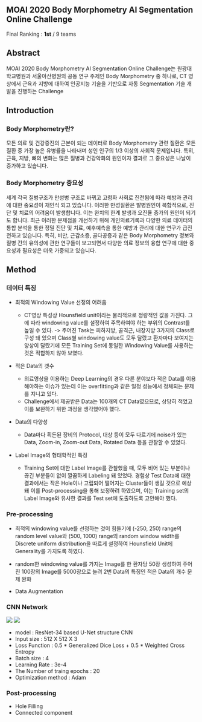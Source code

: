 ## MOAI 2020 Body Morphometry AI Segmentation Online Challenge

Final Ranking : **1st** / 9 teams



## Abstract

MOAI 2020 Body Morphometry AI Segmentation Online Challenge는 원광대학교병원과 서울아산병원의 공동 연구 주제인 Body Morphometry 중 하나로, CT 영상에서 근육과 지방에 대하여 인공지능 기술을 기반으로 자동 Segmentation 기술 개발을 진행하는 Challenge



## Introduction

### Body Morphometry란?

 모든 의료 및 건강증진의 근본이 되는 데이터로 Body Morphometry 관련 질환은 모든 질환 중 가장 높은 유병률을 나타내며 성인 인구의 1/3 이상의 사회적 문제입니다. 특히, 근육, 지방, 뼈의 변화는 많은 질병과 건강악화의 원인이자 결과로 그 중요성은 나날이 증가하고 있습니다.



### Body Morphometry 중요성

세계 각국 질병구조가 만성병 구조로 바뀌고 고령화 사회로 진전됨에 따라 예방과 관리에 대한 중요성이 재인식 되고 있습니다. 이러한 만성질환은 발병원인이 복합적으로, 진단 및 치료의 어려움이 발생합니다. 이는 완치의 한계 발생과 오진율 증가의 원인이 되기도 합니다. 최근 이러한 문제점을 개선하기 위해 개인의료기록과 다양한 의료 데이터의 통합 분석을 통한 정밀 진단 및 치료, 예후예측을 통한 예방과 관리에 대한 연구가 급진전하고 있습니다. 특히, 비만, 근감소증, 골다공증과 같은 Body Morphometry 정보와 질병 간의 유의성에 관한 연구들이 보고되면서 다양한 의료 정보의 융합 연구에 대한 중요성과 필요성은 더욱 가중되고 있습니다.



## Method

### 데이터 특징

- 최적의 Windowing Value 선정의 어려움 
  - CT영상 특성상 Hounsfield unit이라는 물리적으로 정량적인 값을 가진다. 그에 따라 windowing value를 설정하여 주목하여야 하는 부위의 Contrast를 높일 수 있다. -> 주어진 Task는 피하지방, 골격근, 내장지방 3가지의 Class로 구성 돼 있으며 Class별 windowing value도 모두 달랐고 환자마다 보여지는 양상이 달랐기에 모든 Training Set에 동일한 Windowing Value를 사용하는 것은 적합하지 않아 보였다.



- 적은 Data의 갯수
  - 의료영상을 이용하는 Deep Learning의 경우 다른 분야보다 적은 Data를 이용해야하는 이슈가 있는데 이는 overfitting과 같은 일정 성능에서 정체되는 문제를 지니고 있다.
  - Challenge에서 제공받은 Data는 100개의 CT Data였으므로, 상당히 적었고 이를 보완하기 위한 과정을 생각했어야 했다.



- Data의 다양성
  - Data마다 획든된 장비의 Protocol, 대상 등이 모두 다르기에 noise가 있는 Data, Zoom-in, Zoom-out Data, Rotated Data 등을 관찰할 수 있었다.



- Label Image의 형태학적인 특징
  - Training Set에 대한 Label Image를 관찰했을 때, 모두 비어 있는 부분이나 끊긴 부분들이 없이 깔끔하게 Labeling 돼 있었다. 경험상 Test Data에 대한 결과에서는 작은 Hole이나 고립되어 떨어지는 Cluster들이 생길 것으로 예상돼 이를 Post-processing을 통해 보정하려 하였으며, 이는 Training set의 Label Image와 유사한 결과를 Test set에 도출하도록 고안해야 했다.



### Pre-processing

- 최적의 windowing value를 선정하는 것이 힘들기에 (-250, 250) range의 random level value와 (500, 1000) range의 random window width를 Discrete uniform distribution을 따르게 설정하여 Hounsfield Unit에 Generality를 가지도록 하였다.
- random한 windowing value를 가지는 Image를 한 환자당 50장 생성하여 주어진 100장의 Image를 5000장으로 늘려 2번 Data의 특징인 적은 Data의 개수 문제 완화

- Data Augmentation



### CNN Network

![](https://github.com/hwanseung2/Asan-segmentation/blob/main/img/img1.png)
![](https://github.com/hwanseung2/Asan-segmentation/blob/main/img/img2.png)

- model : ResNet-34 based U-Net structure CNN
- Input size : 512 X 512 X 3
- Loss Function : 0.5 * Generalized Dice Loss + 0.5 * Weighted Cross Entropy
- Batch size : 4
- Learning Rate : 3e-4
- The Number of traing epochs : 20
- Optimization method : Adam 



### Post-processing

- Hole Filling
- Connected component



